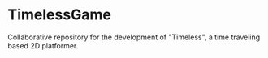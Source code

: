 # TimelessGame
Collaborative repository for the development of "Timeless", a time traveling based 2D platformer. 
